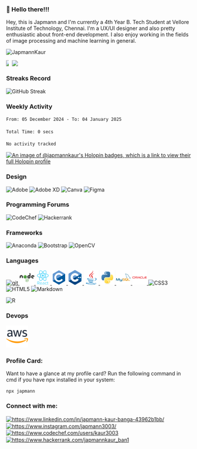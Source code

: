 ### 👋 Hello there!!!

Hey, this is Japmann and I'm currently a 4th Year B. Tech Student at Vellore Institute of Technology, Chennai. I'm a UX/UI designer and also pretty enthusiastic about front-end development. I also enjoy working in the fields of image processing and machine learning in general.

<p align="left"> <img src="https://komarev.com/ghpvc/?username=JapmannKaur&label=Profile views&color=ab2346&style=flat" alt="JapmannKaur" /> </p>

<div style="display: flex;">
    <a href="https://awesome-github-stats.azurewebsites.net/user-stats/JapmannKaur?cardType=octocat&theme=radical">
        <img align="left" width="45%" src="https://awesome-github-stats.azurewebsites.net/user-stats/JapmannKaur?cardType=octocat&theme=radical">
    </a>
    <img align="left" width="50%" src="https://github-readme-stats-git-masterrstaa-rickstaa.vercel.app/api/top-langs/?username=JapmannKaur&layout=compact">
</div>

### Streaks Record
<!-- <img align="center" src="https://github-readme-streak-stats.herokuapp.com/?user=japmannkaur&" alt="japmannkaur" /> -->
![GitHub Streak](https://github-readme-streak-stats.herokuapp.com?user=japmannkaur&&theme=cobalt&date_format=j%20M%5B%20Y%5D&background=000000&border=7536B2&stroke=9243DD&ring=89502D&fire=FF9554&currStreakNum=D280FF&sideNums=BC52FF&currStreakLabel=64EAE2&sideLabels=48A8A2&dates=A42EE5)


### Weekly Activity
<!--START_SECTION:waka-->

```txt
From: 05 December 2024 - To: 04 January 2025

Total Time: 0 secs

No activity tracked
```

<!--END_SECTION:waka-->


[![An image of @japmannkaur's Holopin badges, which is a link to view their full Holopin profile](https://holopin.me/japmannkaur)](https://holopin.io/@japmannkaur)

### Design
![Adobe](https://img.shields.io/badge/adobe-%23FF0000.svg?style=for-the-badge&logo=adobe&logoColor=white)
![Adobe XD](https://img.shields.io/badge/Adobe%20XD-470137?style=for-the-badge&logo=Adobe%20XD&logoColor=#FF61F6)
![Canva](https://img.shields.io/badge/Canva-%2300C4CC.svg?style=for-the-badge&logo=Canva&logoColor=white)
![Figma](https://img.shields.io/badge/figma-%23F24E1E.svg?style=for-the-badge&logo=figma&logoColor=white)

### Programming Forums
![CodeChef](https://img.shields.io/badge/CodeChef-%23964B00.svg?style=for-the-badge&logo=CodeChef&logoColor=white)
![Hackerrank](https://img.shields.io/badge/-Hackerrank-2EC866?style=for-the-badge&logo=HackerRank&logoColor=white)

### Frameworks
![Anaconda](https://img.shields.io/badge/Anaconda-%2344A833.svg?style=for-the-badge&logo=anaconda&logoColor=white)
![Bootstrap](https://img.shields.io/badge/bootstrap-%23563D7C.svg?style=for-the-badge&logo=bootstrap&logoColor=white)
![OpenCV](https://img.shields.io/badge/opencv-%23white.svg?style=for-the-badge&logo=opencv&logoColor=white)

### Languages
<a href="https://git-scm.com/" target="_blank" rel="noreferrer"> <img src="https://www.vectorlogo.zone/logos/git-scm/git-scm-icon.svg" alt="git" width="40" height="40"/> </a> <a href="https://nodejs.org" target="_blank" rel="noreferrer"> <img src="https://raw.githubusercontent.com/devicons/devicon/master/icons/nodejs/nodejs-original-wordmark.svg" alt="nodejs" width="40" height="40"/> </a> 
<a href="https://reactjs.org/" target="_blank" rel="noreferrer"> <img src="https://raw.githubusercontent.com/devicons/devicon/master/icons/react/react-original-wordmark.svg" alt="react" width="40" height="40"/> </a><a href="https://www.cprogramming.com/" target="_blank" rel="noreferrer"> <img src="https://raw.githubusercontent.com/devicons/devicon/master/icons/c/c-original.svg" alt="c" width="40" height="40"/> </a> <a href="https://www.w3schools.com/cpp/" target="_blank" rel="noreferrer"> <img src="https://raw.githubusercontent.com/devicons/devicon/master/icons/cplusplus/cplusplus-original.svg" alt="cplusplus" width="40" height="40"/> </a> <a href="https://www.java.com" target="_blank" rel="noreferrer"> <img src="https://raw.githubusercontent.com/devicons/devicon/master/icons/java/java-original.svg" alt="java" width="40" height="40"/> </a> <a href="https://www.python.org" target="_blank" rel="noreferrer"> <img src="https://raw.githubusercontent.com/devicons/devicon/master/icons/python/python-original.svg" alt="python" width="40" height="40"/> </a> <a href="https://www.mysql.com/" target="_blank" rel="noreferrer"> <img src="https://raw.githubusercontent.com/devicons/devicon/master/icons/mysql/mysql-original-wordmark.svg" alt="mysql" width="40" height="40"/> </a> <a href="https://www.oracle.com/" target="_blank" rel="noreferrer"> <img src="https://raw.githubusercontent.com/devicons/devicon/master/icons/oracle/oracle-original.svg" alt="oracle" width="40" height="40"/> </a>
![CSS3](https://img.shields.io/badge/css3-%231572B6.svg?style=for-the-badge&logo=css3&logoColor=white)
![HTML5](https://img.shields.io/badge/html5-%23E34F26.svg?style=for-the-badge&logo=html5&logoColor=white)
![Markdown](https://img.shields.io/badge/markdown-%23000000.svg?style=for-the-badge&logo=markdown&logoColor=white)
</p>

![R](https://img.shields.io/badge/r-%23276DC3.svg?style=for-the-badge&logo=r&logoColor=white)


### Devops
<p align="left"> <a href="https://aws.amazon.com" target="_blank" rel="noreferrer"> <img src="https://raw.githubusercontent.com/devicons/devicon/master/icons/amazonwebservices/amazonwebservices-original-wordmark.svg" alt="aws" width="60" height="60"/> </a> </p>

### Profile Card:
Want to have a glance at my profile card? Run the following command in cmd if you have npx installed in your system:
```
npx japmann
```

<h3 align="left">Connect with me:</h3>
<p align="left">
<a href="https://linkedin.com/in/japmann-kaur-banga-43962b1bb/" target="blank"><img align="center" src="https://raw.githubusercontent.com/rahuldkjain/github-profile-readme-generator/master/src/images/icons/Social/linked-in-alt.svg" alt="https://www.linkedin.com/in/japmann-kaur-banga-43962b1bb/" height="30" width="40" /></a>
<a href="https://instagram.com/japmann3003/" target="blank"><img align="center" src="https://raw.githubusercontent.com/rahuldkjain/github-profile-readme-generator/master/src/images/icons/Social/instagram.svg" alt="https://www.instagram.com/japmann3003/" height="30" width="40" /></a>
<a href="https://www.codechef.com/users/kaur3003" target="blank"><img align="center" src="https://cdn.jsdelivr.net/npm/simple-icons@3.1.0/icons/codechef.svg" alt="https://www.codechef.com/users/kaur3003" height="30" width="40" /></a>
<a href="https://www.hackerrank.com/japmannkaur_ban1" target="blank"><img align="center" src="https://raw.githubusercontent.com/rahuldkjain/github-profile-readme-generator/master/src/images/icons/Social/hackerrank.svg" alt="https://www.hackerrank.com/japmannkaur_ban1" height="30" width="40" /></a>
</p>



